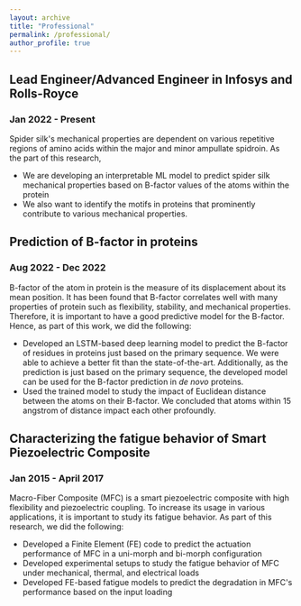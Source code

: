 ```yaml
---
layout: archive
title: "Professional"
permalink: /professional/
author_profile: true
---
```


## Lead Engineer/Advanced Engineer in Infosys and Rolls-Royce
### Jan 2022 - Present
Spider silk's mechanical properties are dependent on various repetitive regions of amino acids within the major and minor ampullate spidroin. As the part of this research,
* We are developing an interpretable ML model to predict spider silk mechanical properties based on B-factor values of the atoms within the protein
* We also want to identify the motifs in proteins that prominently contribute to various mechanical properties. 

## Prediction of B-factor in proteins
### Aug 2022 - Dec 2022
B-factor of the atom in protein is the measure of its displacement about its mean position. It has been found that B-factor correlates well with many properties of protein such as flexibility, stability, and mechanical properties. Therefore, it is important to have a good predictive model for the B-factor. Hence, as part of this work, we did the following:
* Developed an LSTM-based deep learning model to predict the B-factor of residues in proteins just based on the primary sequence. We were able to achieve a better fit than the state-of-the-art. Additionally, as the prediction is just based on the primary sequence, the developed model can be used for the B-factor prediction in *de novo* proteins.
* Used the trained model to study the impact of Euclidean distance between the atoms on their B-factor. We concluded that atoms within 15 angstrom of distance impact each other profoundly. 
  

## Characterizing the fatigue behavior of Smart Piezoelectric Composite
### Jan 2015 - April 2017
Macro-Fiber Composite (MFC) is a smart piezoelectric composite with high flexibility and piezoelectric coupling. To increase its usage in various applications, it is important to study its fatigue behavior. As part of this research, we did the following:
* Developed a Finite Element (FE) code to predict the actuation performance of MFC in a uni-morph and bi-morph configuration 
* Developed experimental setups to study the fatigue behavior of MFC under mechanical, thermal, and electrical loads
* Developed FE-based fatigue models to predict the degradation in MFC's performance based on the input loading